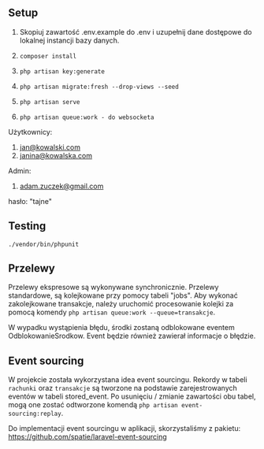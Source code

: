 ## Setup

1. Skopiuj zawartość .env.example do .env i uzupełnij dane dostępowe do lokalnej instancji bazy danych.

2. `composer install`

3. `php artisan key:generate`

4. `php artisan migrate:fresh --drop-views --seed`

5. `php artisan serve`

6. `php artisan queue:work - do websocketa`

Użytkownicy:
1. jan@kowalski.com
2. janina@kowalska.com

Admin:

1. adam.zuczek@gmail.com

hasło: "tajne"

## Testing

`./vendor/bin/phpunit`

## Przelewy

Przelewy ekspresowe są wykonywane synchronicznie. Przelewy standardowe, są kolejkowane przy pomocy tabeli "jobs". Aby wykonać zakolejkowane transakcje, należy uruchomić procesowanie kolejki za pomocą komendy `php artisan queue:work --queue=transakcje`.

W wypadku wystąpienia błędu, środki zostaną odblokowane eventem OdblokowanieSrodkow. Event będzie również zawierał informacje o błędzie.

## Event sourcing
W projekcie została wykorzystana idea event sourcingu.
Rekordy w tabeli `rachunki` oraz `transakcje` są tworzone na podstawie zarejestrowanych eventów w tabeli stored_event. Po usunięciu / zmianie zawartości obu tabel, mogą one zostać odtworzone komendą `php artisan event-sourcing:replay`.

Do implementacji event sourcingu w aplikacji, skorzystaliśmy z pakietu: https://github.com/spatie/laravel-event-sourcing
